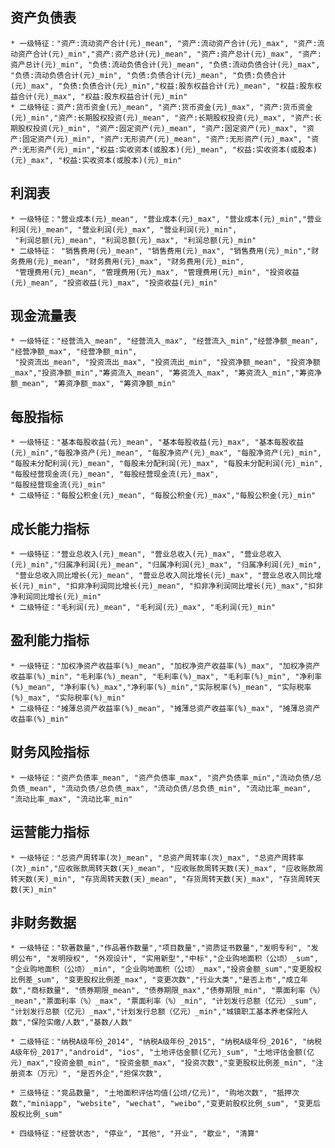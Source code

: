 ## 资产负债表
    * 一级特征："资产:流动资产合计(元)_mean", "资产:流动资产合计(元)_max", "资产:流动资产合计(元)_min","资产:资产总计(元)_mean", "资产:资产总计(元)_max", "资产:资产总计(元)_min", "负债:流动负债合计(元)_mean", "负债:流动负债合计(元)_max", "负债:流动负债合计(元)_min", "负债:负债合计(元)_mean", "负债:负债合计(元)_max", "负债:负债合计(元)_min","权益:股东权益合计(元)_mean", "权益:股东权益合计(元)_max", "权益:股东权益合计(元)_min"
    * 二级特征：资产:货币资金(元)_mean", "资产:货币资金(元)_max", "资产:货币资金(元)_min","资产:长期股权投资(元)_mean", "资产:长期股权投资(元)_max", "资产:长期股权投资(元)_min", "资产:固定资产(元)_mean", "资产:固定资产(元)_max", "资产:固定资产(元)_min", "资产:无形资产(元)_mean", "资产:无形资产(元)_max", "资产:无形资产(元)_min","权益:实收资本(或股本)(元)_mean", "权益:实收资本(或股本)(元)_max", "权益:实收资本(或股本)(元)_min"
## 利润表
    * 一级特征："营业成本(元)_mean", "营业成本(元)_max", "营业成本(元)_min","营业利润(元)_mean", "营业利润(元)_max", "营业利润(元)_min", 
     "利润总额(元)_mean", "利润总额(元)_max", "利润总额(元)_min"
    * 二级特征： "销售费用(元)_mean", "销售费用(元)_max", "销售费用(元)_min","财务费用(元)_mean", "财务费用(元)_max", "财务费用(元)_min", 
     "管理费用(元)_mean", "管理费用(元)_max", "管理费用(元)_min", "投资收益(元)_mean", "投资收益(元)_max", "投资收益(元)_min"
## 现金流量表
    * 一级特征："经营流入_mean", "经营流入_max", "经营流入_min","经营净额_mean", "经营净额_max", "经营净额_min", 
     "投资流出_mean", "投资流出_max", "投资流出_min", "投资净额_mean", "投资净额_max","投资净额_min","筹资流入_mean", "筹资流入_max", "筹资流入_min","筹资净额_mean", "筹资净额_max", "筹资净额_min"
## 每股指标
    * 一级特征："基本每股收益(元)_mean", "基本每股收益(元)_max", "基本每股收益(元)_min","每股净资产(元)_mean", "每股净资产(元)_max", "每股净资产(元)_min", "每股未分配利润(元)_mean", "每股未分配利润(元)_max", "每股未分配利润(元)_min", "每股经营现金流(元)_mean", "每股经营现金流(元)_max",
    "每股经营现金流(元)_min"
    * 二级特征："每股公积金(元)_mean", "每股公积金(元)_max","每股公积金(元)_min"
## 成长能力指标
    * 一级特征："营业总收入(元)_mean", "营业总收入(元)_max", "营业总收入(元)_min","归属净利润(元)_mean", "归属净利润(元)_max", "归属净利润(元)_min", 
     "营业总收入同比增长(元)_mean", "营业总收入同比增长(元)_max", "营业总收入同比增长(元)_min", "扣非净利润同比增长(元)_mean", "扣非净利润同比增长(元)_max","扣非净利润同比增长(元)_min"
    * 二级特征："毛利润(元)_mean", "毛利润(元)_max", "毛利润(元)_min"
## 盈利能力指标
    * 一级特征："加权净资产收益率(%)_mean", "加权净资产收益率(%)_max", "加权净资产收益率(%)_min"，"毛利率(%)_mean", "毛利率(%)_max", "毛利率(%)_min", "净利率(%)_mean", "净利率(%)_max","净利率(%)_min","实际税率(%)_mean", "实际税率(%)_max", "实际税率(%)_min"
    * 二级特征："摊薄总资产收益率(%)_mean", "摊薄总资产收益率(%)_max", "摊薄总资产收益率(%)_min"
## 财务风险指标
    * 一级特征："资产负债率_mean", "资产负债率_max", "资产负债率_min","流动负债/总负债_mean", "流动负债/总负债_max", "流动负债/总负债_min", "流动比率_mean", "流动比率_max", "流动比率_min"
## 运营能力指标
    * 一级特征："总资产周转率(次)_mean", "总资产周转率(次)_max", "总资产周转率(次)_min","应收账款周转天数(天)_mean", "应收账款周转天数(天)_max", "应收账款周转天数(天)_min", "存货周转天数(天)_mean", "存货周转天数(天)_max", "存货周转天数(天)_min"
## 非财务数据
    * 一级特征："软著数量","作品著作数量","项目数量","资质证书数量","发明专利", "发明公布", "发明授权", "外观设计", "实用新型","中标","企业购地面积（公顷）_sum", "企业购地面积（公顷）_min", "企业购地面积（公顷）_max","投资金额_sum","变更股权比例差_sum", "变更股权比例差_max", "变更次数","行业大类","是否上市","成立年数","商标数量", "债券期限_mean", "债券期限_max","债券期限_min", "票面利率（%）_mean","票面利率（%）_max", "票面利率（%）_min", "计划发行总额（亿元）_sum", "计划发行总额（亿元）_max","计划发行总额（亿元）_min","城镇职工基本养老保险人数","保险实缴/人数","基数/人数"

    * 二级特征："纳税A级年份_2014", "纳税A级年份_2015", "纳税A级年份_2016", "纳税A级年份_2017","android", "ios", "土地评估金额(亿元)_sum", "土地评估金额(亿元)_max","投资金额_min", "投资金额_max", "投资次数","变更股权比例差_min", "注册资本（万元）", "是否外企","担保次数",

    * 三级特征："竞品数量", "土地面积评估均值(公顷/亿元)", "购地次数", "抵押次数","miniapp", "website", "wechat", "weibo","变更前股权比例_sum", "变更后股权比例_sum"

    * 四级特征："经营状态", "停业", "其他", "开业", "歇业", "清算"